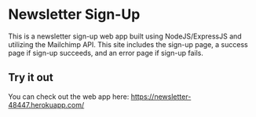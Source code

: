 # Newsletter Sign-Up

This is a newsletter sign-up web app built using NodeJS/ExpressJS and utilizing the Mailchimp API. This site includes the sign-up page, a success page if sign-up succeeds, and an error page if sign-up fails.

## Try it out 

You can check out the web app here: https://newsletter-48447.herokuapp.com/